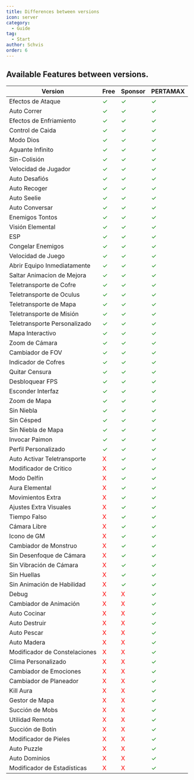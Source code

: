 ```yaml
---
title: Differences between versions
icon: server
category:
  - Guide
tag:
  - Start
author: Schvis
order: 6
---
```


## Available Features between versions.

|Version | Free |Sponsor|PERTAMAX|
|-----|--------|--------|------|
|Efectos de Ataque|<span style='color:green;'>✓</span>|<span style='color:green;'>✓</span>|<span style='color:green;'>✓</span>|
|Auto Correr|<span style='color:green;'>✓</span>|<span style='color:green;'>✓</span>|<span style='color:green;'>✓</span>|
|Efectos de Enfriamiento|<span style='color:green;'>✓</span>|<span style='color:green;'>✓</span>|<span style='color:green;'>✓</span>|
|Control de Caida|<span style='color:green;'>✓</span>|<span style='color:green;'>✓</span>|<span style='color:green;'>✓</span>|
|Modo Dios|<span style='color:green;'>✓</span>|<span style='color:green;'>✓</span>|<span style='color:green;'>✓</span>|
|Aguante Infinito|<span style='color:green;'>✓</span>|<span style='color:green;'>✓</span>|<span style='color:green;'>✓</span>|
|Sin-Colisión|<span style='color:green;'>✓</span>|<span style='color:green;'>✓</span>|<span style='color:green;'>✓</span>|
|Velocidad de Jugador|<span style='color:green;'>✓</span>|<span style='color:green;'>✓</span>|<span style='color:green;'>✓</span>|
|Auto Desafiós|<span style='color:green;'>✓</span>|<span style='color:green;'>✓</span>|<span style='color:green;'>✓</span>|
|Auto Recoger|<span style='color:green;'>✓</span>|<span style='color:green;'>✓</span>|<span style='color:green;'>✓</span>|
|Auto Seelie|<span style='color:green;'>✓</span>|<span style='color:green;'>✓</span>|<span style='color:green;'>✓</span>|
|Auto Conversar|<span style='color:green;'>✓</span>|<span style='color:green;'>✓</span>|<span style='color:green;'>✓</span>|
|Enemigos Tontos|<span style='color:green;'>✓</span>|<span style='color:green;'>✓</span>|<span style='color:green;'>✓</span>|
|Visión Elemental|<span style='color:green;'>✓</span>|<span style='color:green;'>✓</span>|<span style='color:green;'>✓</span>|
|ESP|<span style='color:green;'>✓</span>|<span style='color:green;'>✓</span>|<span style='color:green;'>✓</span>|
|Congelar Enemigos|<span style='color:green;'>✓</span>|<span style='color:green;'>✓</span>|<span style='color:green;'>✓</span>|
|Velocidad de Juego|<span style='color:green;'>✓</span>|<span style='color:green;'>✓</span>|<span style='color:green;'>✓</span>|
|Abrir Equipo Inmediatamente|<span style='color:green;'>✓</span>|<span style='color:green;'>✓</span>|<span style='color:green;'>✓</span>|
|Saltar Animacion de Mejora|<span style='color:green;'>✓</span>|<span style='color:green;'>✓</span>|<span style='color:green;'>✓</span>|
|Teletransporte de Cofre|<span style='color:green;'>✓</span>|<span style='color:green;'>✓</span>|<span style='color:green;'>✓</span>|
|Teletransporte de Oculus|<span style='color:green;'>✓</span>|<span style='color:green;'>✓</span>|<span style='color:green;'>✓</span>|
|Teletransporte de Mapa|<span style='color:green;'>✓</span>|<span style='color:green;'>✓</span>|<span style='color:green;'>✓</span>|
|Teletransporte de Misión|<span style='color:green;'>✓</span>|<span style='color:green;'>✓</span>|<span style='color:green;'>✓</span>|
|Teletransporte Personalizado|<span style='color:green;'>✓</span>|<span style='color:green;'>✓</span>|<span style='color:green;'>✓</span>|
|Mapa Interactivo|<span style='color:green;'>✓</span>|<span style='color:green;'>✓</span>|<span style='color:green;'>✓</span>|
|Zoom de Cámara|<span style='color:green;'>✓</span>|<span style='color:green;'>✓</span>|<span style='color:green;'>✓</span>|
|Cambiador de FOV|<span style='color:green;'>✓</span>|<span style='color:green;'>✓</span>|<span style='color:green;'>✓</span>|
|Indicador de Cofres|<span style='color:green;'>✓</span>|<span style='color:green;'>✓</span>|<span style='color:green;'>✓</span>|
|Quitar Censura|<span style='color:green;'>✓</span>|<span style='color:green;'>✓</span>|<span style='color:green;'>✓</span>|
|Desbloquear FPS|<span style='color:green;'>✓</span>|<span style='color:green;'>✓</span>|<span style='color:green;'>✓</span>|
|Esconder Interfaz|<span style='color:green;'>✓</span>|<span style='color:green;'>✓</span>|<span style='color:green;'>✓</span>|
|Zoom de Mapa|<span style='color:green;'>✓</span>|<span style='color:green;'>✓</span>|<span style='color:green;'>✓</span>|
|Sin Niebla|<span style='color:green;'>✓</span>|<span style='color:green;'>✓</span>|<span style='color:green;'>✓</span>|
|Sin Césped|<span style='color:green;'>✓</span>|<span style='color:green;'>✓</span>|<span style='color:green;'>✓</span>|
|Sin Niebla de Mapa|<span style='color:green;'>✓</span>|<span style='color:green;'>✓</span>|<span style='color:green;'>✓</span>|
|Invocar Paimon|<span style='color:green;'>✓</span>|<span style='color:green;'>✓</span>|<span style='color:green;'>✓</span>|
|Perfil Personalizado|<span style='color:green;'>✓</span>|<span style='color:green;'>✓</span>|<span style='color:green;'>✓</span>|
|Auto Activar Teletransporte|<span style='color:red;'>X</span>|<span style='color:green;'>✓</span>|<span style='color:green;'>✓</span>|
|Modificador de Critico|<span style='color:red;'>X</span>|<span style='color:green;'>✓</span>|<span style='color:green;'>✓</span>|
|Modo Delfín|<span style='color:red;'>X</span>|<span style='color:green;'>✓</span>|<span style='color:green;'>✓</span>|
|Aura Elemental|<span style='color:red;'>X</span>|<span style='color:green;'>✓</span>|<span style='color:green;'>✓</span>|
|Movimientos Extra|<span style='color:red;'>X</span>|<span style='color:green;'>✓</span>|<span style='color:green;'>✓</span>|
|Ajustes Extra Visuales|<span style='color:red;'>X</span>|<span style='color:green;'>✓</span>|<span style='color:green;'>✓</span>|
|Tiempo Falso|<span style='color:red;'>X</span>|<span style='color:green;'>✓</span>|<span style='color:green;'>✓</span>|
|Cámara Libre|<span style='color:red;'>X</span>|<span style='color:green;'>✓</span>|<span style='color:green;'>✓</span>|
|Icono de GM|<span style='color:red;'>X</span>|<span style='color:green;'>✓</span>|<span style='color:green;'>✓</span>|
|Cambiador de Monstruo|<span style='color:red;'>X</span>|<span style='color:green;'>✓</span>|<span style='color:green;'>✓</span>|
|Sin Desenfoque de Cámara|<span style='color:red;'>X</span>|<span style='color:green;'>✓</span>|<span style='color:green;'>✓</span>|
|Sin Vibración de Cámara|<span style='color:red;'>X</span>|<span style='color:green;'>✓</span>|<span style='color:green;'>✓</span>|
|Sin Huellas|<span style='color:red;'>X</span>|<span style='color:green;'>✓</span>|<span style='color:green;'>✓</span>|
|Sin Animación de Habilidad|<span style='color:red;'>X</span>|<span style='color:green;'>✓</span>|<span style='color:green;'>✓</span>|
|Debug|<span style='color:red;'>X</span>|<span style='color:red;'>X</span>|<span style='color:green;'>✓</span>|
|Cambiador de Animación|<span style='color:red;'>X</span>|<span style='color:red;'>X</span>|<span style='color:green;'>✓</span>|
|Auto Cocinar|<span style='color:red;'>X</span>|<span style='color:red;'>X</span>|<span style='color:green;'>✓</span>|
|Auto Destruir|<span style='color:red;'>X</span>|<span style='color:red;'>X</span>|<span style='color:green;'>✓</span>|
|Auto Pescar|<span style='color:red;'>X</span>|<span style='color:red;'>X</span>|<span style='color:green;'>✓</span>|
|Auto Madera|<span style='color:red;'>X</span>|<span style='color:red;'>X</span>|<span style='color:green;'>✓</span>|
|Modificador de Constelaciones|<span style='color:red;'>X</span>|<span style='color:red;'>X</span>|<span style='color:green;'>✓</span>|
|Clima Personalizado|<span style='color:red;'>X</span>|<span style='color:red;'>X</span>|<span style='color:green;'>✓</span>|
|Cambiador de Emociones|<span style='color:red;'>X</span>|<span style='color:red;'>X</span>|<span style='color:green;'>✓</span>|
|Cambiador de Planeador|<span style='color:red;'>X</span>|<span style='color:red;'>X</span>|<span style='color:green;'>✓</span>|
|Kill Aura|<span style='color:red;'>X</span>|<span style='color:red;'>X</span>|<span style='color:green;'>✓</span>|
|Gestor de Mapa|<span style='color:red;'>X</span>|<span style='color:red;'>X</span>|<span style='color:green;'>✓</span>|
|Succión de Mobs|<span style='color:red;'>X</span>|<span style='color:red;'>X</span>|<span style='color:green;'>✓</span>|
|Utilidad Remota|<span style='color:red;'>X</span>|<span style='color:red;'>X</span>|<span style='color:green;'>✓</span>|
|Succión de Botín|<span style='color:red;'>X</span>|<span style='color:red;'>X</span>|<span style='color:green;'>✓</span>|
|Modificador de Pieles|<span style='color:red;'>X</span>|<span style='color:red;'>X</span>|<span style='color:green;'>✓</span>|
|Auto Puzzle|<span style='color:red;'>X</span>|<span style='color:red;'>X</span>|<span style='color:green;'>✓</span>|
|Auto Dominios|<span style='color:red;'>X</span>|<span style='color:red;'>X</span>|<span style='color:green;'>✓</span>|
|Modificador de Estadísticas|<span style='color:red;'>X</span>|<span style='color:red;'>X</span>|<span style='color:green;'>✓</span>|